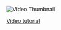 ![Video Thumbnail](https://github.com/wass08/r3f-sims-online-part-2/assets/6551176/ef9ac90d-e369-4e11-bdd1-7b12f21b71a1)

[Video tutorial](https://youtu.be/ALlk9cNRA1s)
